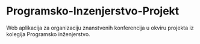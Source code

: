 # Programsko-Inzenjerstvo-Projekt
Web aplikacija za organizaciju znanstvenih konferencija u okviru projekta iz kolegija Programsko inženjerstvo.
